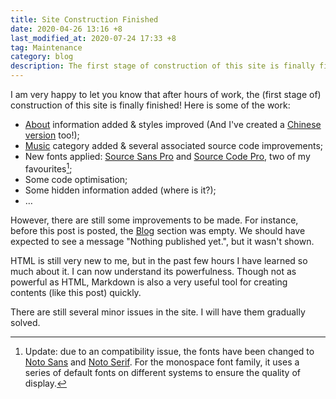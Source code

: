 ```yaml
---
title: Site Construction Finished
date: 2020-04-26 13:16 +8
last_modified_at: 2020-07-24 17:33 +8
tag: Maintenance
category: blog
description: The first stage of construction of this site is finally finished.
---
```


I am very happy to let you know that after hours of work, the (first stage of) construction of this site is finally finished! Here is some of the work:

* [About](/about) information added & styles improved (And I've created a [Chinese version](/zh/about) too!);
* [Music](/music) category added & several associated source code improvements;
* New fonts applied: [Source Sans Pro](https://fonts.google.com/specimen/Source+Sans+Pro) and [Source Code Pro](https://fonts.google.com/specimen/Source+Code+Pro), two of my favourites[^1];
* Some code optimisation;
* Some hidden information added (where is it?);
* …

However, there are still some improvements to be made. For instance, before this post is posted, the [Blog](/blog) section was empty. We should have expected to see a message "Nothing published yet.", but it wasn't shown.

HTML is still very new to me, but in the past few hours I have learned so much about it. I can now understand its powerfulness. Though not as powerful as HTML, Markdown is also a very useful tool for creating contents (like this post) quickly.

There are still several minor issues in the site. I will have them gradually solved.

[^1]: Update: due to an compatibility issue, the fonts have been changed to [Noto Sans](https://fonts.google.com/specimen/Noto+Sans) and [Noto Serif](https://fonts.google.com/specimen/Noto+Serif). For the monospace font family, it uses a series of default fonts on different systems to ensure the quality of display.
